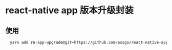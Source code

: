 # react-native app 版本升级封装

## 使用
```bash
  yarn add rn-app-upgrade@git+https://github.com/pssgo/react-native-app-upgrade.git

```